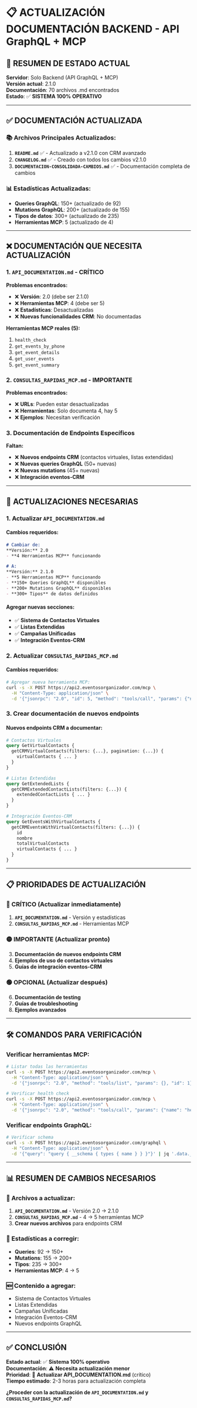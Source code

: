 # 📋 ACTUALIZACIÓN DOCUMENTACIÓN BACKEND - API GraphQL + MCP

## 🎯 **RESUMEN DE ESTADO ACTUAL**

**Servidor**: Solo Backend (API GraphQL + MCP)  
**Versión actual**: 2.1.0  
**Documentación**: 70 archivos .md encontrados  
**Estado**: ✅ **SISTEMA 100% OPERATIVO**

---

## ✅ **DOCUMENTACIÓN ACTUALIZADA**

### **📚 Archivos Principales Actualizados:**
1. **`README.md`** ✅ - Actualizado a v2.1.0 con CRM avanzado
2. **`CHANGELOG.md`** ✅ - Creado con todos los cambios v2.1.0
3. **`DOCUMENTACION-CONSOLIDADA-CAMBIOS.md`** ✅ - Documentación completa de cambios

### **📊 Estadísticas Actualizadas:**
- **Queries GraphQL**: 150+ (actualizado de 92)
- **Mutations GraphQL**: 200+ (actualizado de 155)
- **Tipos de datos**: 300+ (actualizado de 235)
- **Herramientas MCP**: 5 (actualizado de 4)

---

## ❌ **DOCUMENTACIÓN QUE NECESITA ACTUALIZACIÓN**

### **1. `API_DOCUMENTATION.md` - CRÍTICO**
**Problemas encontrados:**
- ❌ **Versión**: 2.0 (debe ser 2.1.0)
- ❌ **Herramientas MCP**: 4 (debe ser 5)
- ❌ **Estadísticas**: Desactualizadas
- ❌ **Nuevas funcionalidades CRM**: No documentadas

**Herramientas MCP reales (5):**
1. `health_check`
2. `get_events_by_phone`
3. `get_event_details`
4. `get_user_events`
5. `get_event_summary`

### **2. `CONSULTAS_RAPIDAS_MCP.md` - IMPORTANTE**
**Problemas encontrados:**
- ❌ **URLs**: Pueden estar desactualizadas
- ❌ **Herramientas**: Solo documenta 4, hay 5
- ❌ **Ejemplos**: Necesitan verificación

### **3. Documentación de Endpoints Específicos**
**Faltan:**
- ❌ **Nuevos endpoints CRM** (contactos virtuales, listas extendidas)
- ❌ **Nuevas queries GraphQL** (50+ nuevas)
- ❌ **Nuevas mutations** (45+ nuevas)
- ❌ **Integración eventos-CRM**

---

## 🔧 **ACTUALIZACIONES NECESARIAS**

### **1. Actualizar `API_DOCUMENTATION.md`**

#### **Cambios requeridos:**
```markdown
# Cambiar de:
**Versión:** 2.0
- **4 Herramientas MCP** funcionando

# A:
**Versión:** 2.1.0
- **5 Herramientas MCP** funcionando
- **150+ Queries GraphQL** disponibles
- **200+ Mutations GraphQL** disponibles
- **300+ Tipos** de datos definidos
```

#### **Agregar nuevas secciones:**
- ✅ **Sistema de Contactos Virtuales**
- ✅ **Listas Extendidas**
- ✅ **Campañas Unificadas**
- ✅ **Integración Eventos-CRM**

### **2. Actualizar `CONSULTAS_RAPIDAS_MCP.md`**

#### **Cambios requeridos:**
```bash
# Agregar nueva herramienta MCP:
curl -s -X POST https://api2.eventosorganizador.com/mcp \
  -H "Content-Type: application/json" \
  -d '{"jsonrpc": "2.0", "id": 5, "method": "tools/call", "params": {"name": "get_event_summary", "arguments": {"eventId": "event-id"}}}' | jq .
```

### **3. Crear documentación de nuevos endpoints**

#### **Nuevos endpoints CRM a documentar:**
```graphql
# Contactos Virtuales
query GetVirtualContacts {
  getCRMVirtualContacts(filters: {...}, pagination: {...}) {
    virtualContacts { ... }
  }
}

# Listas Extendidas
query GetExtendedLists {
  getCRMExtendedContactLists(filters: {...}) {
    extendedContactLists { ... }
  }
}

# Integración Eventos-CRM
query GetEventsWithVirtualContacts {
  getCRMEventsWithVirtualContacts(filters: {...}) {
    id
    nombre
    totalVirtualContacts
    virtualContacts { ... }
  }
}
```

---

## 📋 **PRIORIDADES DE ACTUALIZACIÓN**

### **🔴 CRÍTICO (Actualizar inmediatamente)**
1. **`API_DOCUMENTATION.md`** - Versión y estadísticas
2. **`CONSULTAS_RAPIDAS_MCP.md`** - Herramientas MCP

### **🟡 IMPORTANTE (Actualizar pronto)**
3. **Documentación de nuevos endpoints CRM**
4. **Ejemplos de uso de contactos virtuales**
5. **Guías de integración eventos-CRM**

### **🟢 OPCIONAL (Actualizar después)**
6. **Documentación de testing**
7. **Guías de troubleshooting**
8. **Ejemplos avanzados**

---

## 🛠️ **COMANDOS PARA VERIFICACIÓN**

### **Verificar herramientas MCP:**
```bash
# Listar todas las herramientas
curl -s -X POST https://api2.eventosorganizador.com/mcp \
  -H "Content-Type: application/json" \
  -d '{"jsonrpc": "2.0", "method": "tools/list", "params": {}, "id": 1}' | jq '.result.tools[].name'

# Verificar health check
curl -s -X POST https://api2.eventosorganizador.com/mcp \
  -H "Content-Type: application/json" \
  -d '{"jsonrpc": "2.0", "method": "tools/call", "params": {"name": "health_check", "arguments": {}}, "id": 1}' | jq .
```

### **Verificar endpoints GraphQL:**
```bash
# Verificar schema
curl -s -X POST https://api2.eventosorganizador.com/graphql \
  -H "Content-Type: application/json" \
  -d '{"query": "query { __schema { types { name } } }"}' | jq '.data.__schema.types | length'
```

---

## 📊 **RESUMEN DE CAMBIOS NECESARIOS**

### **📝 Archivos a actualizar:**
1. **`API_DOCUMENTATION.md`** - Versión 2.0 → 2.1.0
2. **`CONSULTAS_RAPIDAS_MCP.md`** - 4 → 5 herramientas MCP
3. **Crear nuevos archivos** para endpoints CRM

### **🔢 Estadísticas a corregir:**
- **Queries**: 92 → 150+
- **Mutations**: 155 → 200+
- **Tipos**: 235 → 300+
- **Herramientas MCP**: 4 → 5

### **🆕 Contenido a agregar:**
- Sistema de Contactos Virtuales
- Listas Extendidas
- Campañas Unificadas
- Integración Eventos-CRM
- Nuevos endpoints GraphQL

---

## ✅ **CONCLUSIÓN**

**Estado actual**: ✅ **Sistema 100% operativo**  
**Documentación**: ⚠️ **Necesita actualización menor**  
**Prioridad**: 🔴 **Actualizar API_DOCUMENTATION.md** (crítico)  
**Tiempo estimado**: 2-3 horas para actualización completa

**¿Proceder con la actualización de `API_DOCUMENTATION.md` y `CONSULTAS_RAPIDAS_MCP.md`?**
